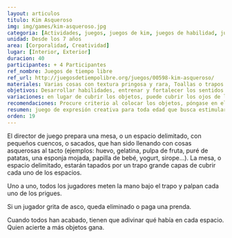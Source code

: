 ```yaml
---
layout: articulos
titulo: Kim Asqueroso
img: img/games/kim-asqueroso.jpg
categoria: [Actividades, juegos, juegos de kim, juegos de habilidad, juegos tecnicos]
unidad: Desde los 7 años
area: [Corporalidad, Creatividad]
lugar: [Interior, Exterior]
duracion: 40
participantes: + 4 Participantes
ref_nombre: Juegos de tiempo libre
ref_url: http://juegosdetiempolibre.org/juegos/00598-kim-asqueroso/
materiales: Varias cosas con textura pringosa y rara, Toallas o trapos viejos para limpiar.
objetivos: Desarrollar habilidades, entrenar y fortalecer los sentidos.
variaciones: en lugar de cubrir los objetos, puede cubrir los ojos de los participantes y medir su lealtad.
recomendaciones: Procure criterio al colocar los objetos, póngase en el lugar de los participantes y no abuse de ellos, no obligue a la participación esto es un juego, no debe perder el norte de esto.
resumen: juego de expresión creativa para toda edad que busca estimular el desarrollo de los sentidos en los participantes, entrenando y fortaleciendo los sentidos.
orden: 19
---
```

El director de juego prepara una mesa, o un espacio delimitado, con pequeños cuencos, o sacados, que han sido llenando con cosas asquerosas al tacto (ejemplos: huevo, gelatina, pulpa de fruta, puré de patatas, una esponja mojada, papilla de bebé, yogurt, sirope...). La mesa, o espacio delimitado, estarán tapados por un trapo grande capas de cubrir cada uno de los espacios.

Uno a uno, todos los jugadores meten la mano bajo el trapo y palpan cada uno de los prigues.

Si un jugador grita de asco, queda eliminado o paga una prenda.

Cuando todos han acabado, tienen que adivinar qué había en cada espacio. Quien acierte a más objetos gana.